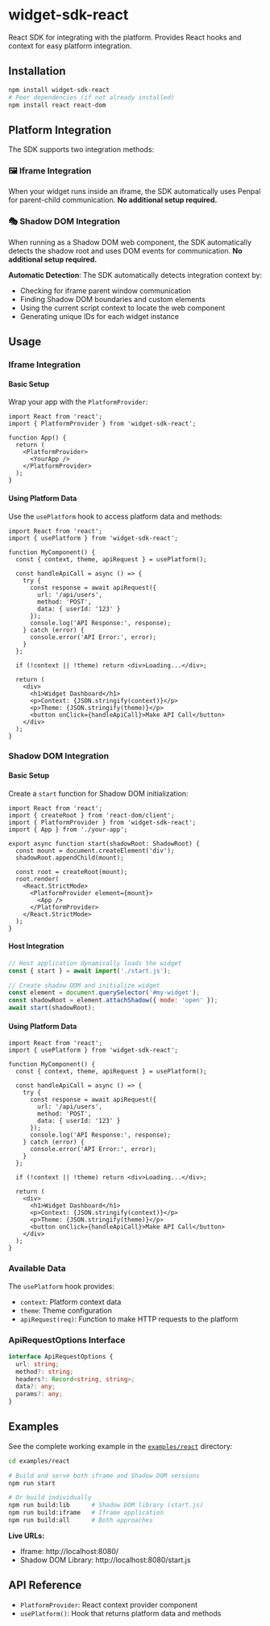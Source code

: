 # widget-sdk-react

React SDK for integrating with the platform. Provides React hooks and context for easy platform integration.

## Installation

```bash
npm install widget-sdk-react
# Peer dependencies (if not already installed)
npm install react react-dom
```

## Platform Integration

The SDK supports two integration methods:

### 🖼️ Iframe Integration
When your widget runs inside an iframe, the SDK automatically uses Penpal for parent-child communication. **No additional setup required.**

### 🎭 Shadow DOM Integration  
When running as a Shadow DOM web component, the SDK automatically detects the shadow root and uses DOM events for communication. **No additional setup required.**

**Automatic Detection**: The SDK automatically detects integration context by:
- Checking for iframe parent window communication
- Finding Shadow DOM boundaries and custom elements
- Using the current script context to locate the web component
- Generating unique IDs for each widget instance

## Usage

### Iframe Integration

#### Basic Setup

Wrap your app with the `PlatformProvider`:

```tsx
import React from 'react';
import { PlatformProvider } from 'widget-sdk-react';

function App() {
  return (
    <PlatformProvider>
      <YourApp />
    </PlatformProvider>
  );
}
```

#### Using Platform Data

Use the `usePlatform` hook to access platform data and methods:

```tsx
import React from 'react';
import { usePlatform } from 'widget-sdk-react';

function MyComponent() {
  const { context, theme, apiRequest } = usePlatform();

  const handleApiCall = async () => {
    try {
      const response = await apiRequest({
        url: '/api/users',
        method: 'POST',
        data: { userId: '123' }
      });
      console.log('API Response:', response);
    } catch (error) {
      console.error('API Error:', error);
    }
  };

  if (!context || !theme) return <div>Loading...</div>;

  return (
    <div>
      <h1>Widget Dashboard</h1>
      <p>Context: {JSON.stringify(context)}</p>
      <p>Theme: {JSON.stringify(theme)}</p>
      <button onClick={handleApiCall}>Make API Call</button>
    </div>
  );
}
```

### Shadow DOM Integration

#### Basic Setup

Create a `start` function for Shadow DOM initialization:

```tsx
import React from 'react';
import { createRoot } from 'react-dom/client';
import { PlatformProvider } from 'widget-sdk-react';
import { App } from './your-app';

export async function start(shadowRoot: ShadowRoot) {
  const mount = document.createElement('div');
  shadowRoot.appendChild(mount);

  const root = createRoot(mount);
  root.render(
    <React.StrictMode>
      <PlatformProvider element={mount}>
        <App />
      </PlatformProvider>
    </React.StrictMode>
  );
}
```

#### Host Integration

```javascript
// Host application dynamically loads the widget
const { start } = await import('./start.js');

// Create shadow DOM and initialize widget
const element = document.querySelector('#my-widget');
const shadowRoot = element.attachShadow({ mode: 'open' });
await start(shadowRoot);
```

#### Using Platform Data

```tsx
import React from 'react';
import { usePlatform } from 'widget-sdk-react';

function MyComponent() {
  const { context, theme, apiRequest } = usePlatform();

  const handleApiCall = async () => {
    try {
      const response = await apiRequest({
        url: '/api/users',
        method: 'POST',
        data: { userId: '123' }
      });
      console.log('API Response:', response);
    } catch (error) {
      console.error('API Error:', error);
    }
  };

  if (!context || !theme) return <div>Loading...</div>;

  return (
    <div>
      <h1>Widget Dashboard</h1>
      <p>Context: {JSON.stringify(context)}</p>
      <p>Theme: {JSON.stringify(theme)}</p>
      <button onClick={handleApiCall}>Make API Call</button>
    </div>
  );
}
```

### Available Data

The `usePlatform` hook provides:

- `context`: Platform context data
- `theme`: Theme configuration
- `apiRequest(req)`: Function to make HTTP requests to the platform

### ApiRequestOptions Interface

```typescript
interface ApiRequestOptions {
  url: string;
  method?: string;
  headers?: Record<string, string>;
  data?: any;
  params?: any;
}
```

## Examples

See the complete working example in the [`examples/react`](../../examples/react) directory:

```bash
cd examples/react

# Build and serve both iframe and Shadow DOM versions
npm run start

# Or build individually
npm run build:lib      # Shadow DOM library (start.js)
npm run build:iframe   # Iframe application  
npm run build:all      # Both approaches
```

**Live URLs:**
- Iframe: http://localhost:8080/
- Shadow DOM Library: http://localhost:8080/start.js

## API Reference

- `PlatformProvider`: React context provider component
- `usePlatform()`: Hook that returns platform data and methods 